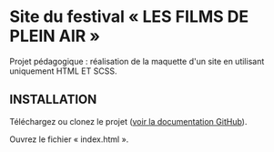 # Site du festival « LES FILMS DE PLEIN AIR »

Projet pédagogique : réalisation de la maquette d'un site en utilisant uniquement HTML ET SCSS. 

## INSTALLATION

Téléchargez ou clonez le projet ([voir la documentation GitHub](https://docs.github.com/en/github/creating-cloning-and-archiving-repositories/cloning-a-repository)). 

Ouvrez le fichier « index.html ».
